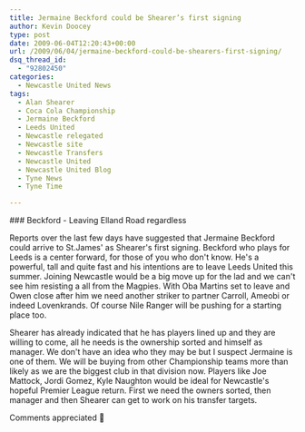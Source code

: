 ```yaml
---
title: Jermaine Beckford could be Shearer’s first signing
author: Kevin Doocey
type: post
date: 2009-06-04T12:20:43+00:00
url: /2009/06/04/jermaine-beckford-could-be-shearers-first-signing/
dsq_thread_id:
  - "92802450"
categories:
  - Newcastle United News
tags:
  - Alan Shearer
  - Coca Cola Championship
  - Jermaine Beckford
  - Leeds United
  - Newcastle relegated
  - Newcastle site
  - Newcastle Transfers
  - Newcastle United
  - Newcastle United Blog
  - Tyne News
  - Tyne Time

---
```

### Beckford - Leaving Elland Road regardless

Reports over the last few days have suggested that Jermaine Beckford could arrive to St.James' as Shearer's first signing. Beckford who plays for Leeds is a center forward, for those of you who don't know. He's a powerful, tall and quite fast and his intentions are to  leave Leeds United this summer. Joining Newcastle would be a big move up for the lad and we can't see him resisting a all from the Magpies. With Oba Martins set to leave and Owen close after him we need another striker to partner Carroll, Ameobi or indeed Lovenkrands. Of course Nile Ranger will be pushing for a starting place too.

Shearer has already indicated that he has players lined up and they are willing to come, all he needs is the ownership sorted and himself as manager. We don't have an idea who they may be but I suspect Jermaine is one of them. We will be buying from other Championship teams more than likely as we are the biggest club in that division now. Players like Joe Mattock, Jordi Gomez, Kyle Naughton would be ideal for Newcastle's hopeful Premier League return. First we need the owners sorted, then manager and then Shearer can get to work on his transfer targets.

Comments appreciated 🙂
